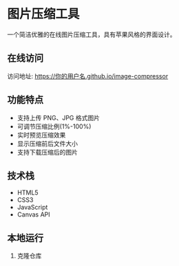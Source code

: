 # 图片压缩工具

一个简洁优雅的在线图片压缩工具，具有苹果风格的界面设计。

## 在线访问

访问地址: https://你的用户名.github.io/image-compressor

## 功能特点

- 支持上传 PNG、JPG 格式图片
- 可调节压缩比例(1%-100%)
- 实时预览压缩效果
- 显示压缩前后文件大小
- 支持下载压缩后的图片

## 技术栈

- HTML5
- CSS3
- JavaScript
- Canvas API

## 本地运行

1. 克隆仓库 